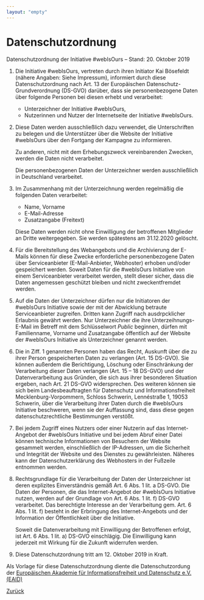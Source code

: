```yaml
---
layout: "empty"
---
```

# Datenschutzordnung

Datenschutzordnung der Initiative #webIsOurs – Stand: 20. Oktober 2019

1. Die Initiative #webIsOurs, vertreten durch ihren Initiator Kai Bösefeldt (nähere Angaben: Siehe Impressum), informiert durch diese Datenschutzordnung nach Art. 13 der Europäischen Datenschutz-Grundverordnung (DS-GVO) darüber, dass sie personenbezogene Daten über folgende Personen bei diesen erhebt und verarbeitet:

    * Unterzeichner der Initiative #webIsOurs,
    * Nutzerinnen und Nutzer der Internetseite der Initiative #webIsOurs.

2. Diese Daten werden ausschließlich dazu verwendet, die Unterschriften zu belegen und die Unterstützer über die Website der Initiative #webIsOurs über den Fortgang der Kampagne zu informieren.

    Zu anderen, nicht mit dem Erhebungszweck vereinbarenden Zwecken, werden die Daten nicht verarbeitet.

    Die personenbezogenen Daten der Unterzeichner werden ausschließlich in Deutschland verarbeitet.

3. Im Zusammenhang mit der Unterzeichnung werden regelmäßig die folgenden Daten verarbeitet:

    * Name, Vorname
    * E-Mail-Adresse
    * Zusatzangabe (Freitext)

    Diese Daten werden nicht ohne Einwilligung der betroffenen Mitglieder an Dritte weitergegeben. Sie werden spätestens am 31.12.2020 gelöscht.

4. Für die Bereitstellung des Webangebots und die Archivierung der E-Mails können für diese Zwecke erforderliche personenbezogene Daten über Serviceanbieter (E-Mail-Anbieter, Webhoster) erhoben und/oder gespeichert werden. Soweit Daten für die #webIsOurs Initiative von einem Serviceanbieter verarbeitet werden, stellt dieser sicher, dass die Daten angemessen geschützt bleiben und nicht zweckentfremdet werden.

5. Auf die Daten der Unterzeichner dürfen nur die Initiatoren der #webIsOurs Initiative sowie der mit der Abwicklung betraute Serviceanbieter zugreifen. Dritten kann Zugriff nach ausdrpcklicher Erlaubnis gewährt werden. Nur Unterzeichner die ihre Unterzeihnungs-E-Mail im Betreff mit dem Schlüsselwort _Public_ beginnen, dürfen mit Familienname, Vorname und Zusatzangabe öffentlich auf der Website der #webIsOurs Initiative als Unterzeichner genannt werden.

6. Die in Ziff. 1 genannten Personen haben das Recht, Auskunft über die zu ihrer Person gespeicherten Daten zu verlangen (Art. 15 DS-GVO). Sie können außerdem die Berichtigung, Löschung oder Einschränkung der Verarbeitung dieser Daten verlangen (Art. 15 – 18 DS-GVO) und der Datenverarbeitung aus Gründen, die sich aus ihrer besonderen Situation ergeben, nach Art. 21 DS-GVO widersprechen. Des weiteren können sie sich beim Landesbeauftragten für Datenschutz und Informationsfreiheit Mecklenburg-Vorpommern, Schloss Schwerin, Lennéstraße 1, 19053 Schwerin, über die Verarbeitung ihrer Daten durch die #webIsOurs Initiative beschweren, wenn sie der Auffassung sind, dass diese gegen datenschutzrechtliche Bestimmungen verstößt.

7. Bei jedem Zugriff eines Nutzers oder einer Nutzerin auf das Internet-Angebot der #webIsOurs Initiative und bei jedem Abruf einer Datei können technische Informationen von Besuchern der Website gesammelt werden, einschließlich der IP-Adressen, um die Sicherheit und Integrität der Website und des Dienstes zu gewährleisten. Näheres kann der Datenschutzerklärung des Webhosters in der Fußzeile entnommen werden.

8. Rechtsgrundlage für die Verarbeitung der Daten der Unterzeichner ist deren explizites Einverständnis gemäß Art. 6 Abs. 1 lit. a DS-GVO. Die Daten der Personen, die das Internet-Angebot der #webIsOurs Initiative nutzen, werden auf der Grundlage von Art. 6 Abs. 1 lit. f) DS-GVO verarbeitet. Das berechtigte Interesse an der Verarbeitung gem. Art. 6 Abs. 1 lit. f) besteht in der Erbringung des Internet-Angebots und der Information der Öffentlichkeit über die Initiative.

    Soweit die Datenverarbeitung mit Einwilligung der Betroffenen erfolgt, ist Art. 6 Abs. 1 lit. a) DS-GVO einschlägig. Die Einwilligung kann jederzeit mit Wirkung für die Zukunft widerrufen werden.

9. Diese Datenschutzordnung tritt am 12. Oktober 2019 in Kraft.

Als Vorlage für diese Datenschutzordnung diente die Datenschutzordung der [Europäischen Akademie für Informationsfreiheit und Datenschutz e.V. (EAID)](https://www.eaid-berlin.de/datenschutzerklaerung-2/)

[Zurück](?lang=de)
